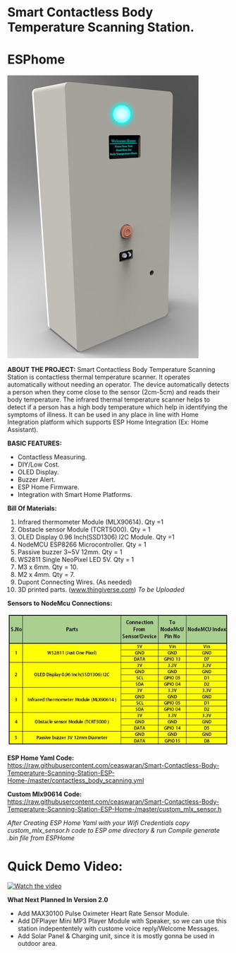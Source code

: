 # Smart Contactless Body Temperature Scanning Station.
# ESPhome

![Image of Product](https://github.com/ceaswaran/Smart-Contactless-Body-Temperature-Scanning-Station-ESP-Home-/blob/master/Body%20scanner_001.6-001.jpg)

**ABOUT THE PROJECT:**
Smart Contactless Body Temperature Scanning Station is contactless thermal temperature scanner. It operates automatically without needing an operator. 
The device automatically detects a person when they come close to the sensor (2cm-5cm) and reads their body temperature. 
The infrared thermal temperature scanner helps to detect if a person has a high body temperature which help in identifying the symptoms of illness. 
It can be used in any place in line with Home Integration platform which supports ESP Home Integration (Ex: Home Assistant).

**BASIC FEATURES:**
* Contactless Measuring. 
* DIY/Low Cost.
* OLED Display.
* Buzzer Alert.
* ESP Home Firmware.
* Integration with Smart Home Platforms.

**Bill Of Materials:**
1. Infrared thermometer Module (MLX90614). Qty =1 
2. Obstacle sensor Module (TCRT5000). Qty = 1 
3. OLED Display 0.96 Inch(SSD1306) I2C Module. Qty =1 
4. NodeMCU ESP8266 Microcontroller. Qty = 1 
5. Passive buzzer 3~5V 12mm. Qty = 1 
6. WS2811 Single NeoPixel LED 5V. Qty = 1 
7. M3 x 6mm. Qty = 10.
8. M2 x 4mm. Qty = 7.
9. Dupont Connecting Wires. (As needed)
10. 3D printed parts. (www.thingiverse.com) *To be Uploaded*

**Sensors to NodeMcu Connections:**

![Sensors to NodeMcu Connections](https://github.com/ceaswaran/Smart-Contactless-Body-Temperature-Scanning-Station-ESP-Home-/blob/master/Connection%20chart.JPG)

**ESP Home Yaml Code:**
https://raw.githubusercontent.com/ceaswaran/Smart-Contactless-Body-Temperature-Scanning-Station-ESP-Home-/master/contactless_body_scanning.yml

**Custom Mlx90614 Code:** 
https://raw.githubusercontent.com/ceaswaran/Smart-Contactless-Body-Temperature-Scanning-Station-ESP-Home-/master/custom_mlx_sensor.h

*After Creating ESP Home Yaml with your Wifi Credentials copy custom_mlx_sensor.h code to ESP ome directory & run Compile generate .bin file from ESPHome*

# Quick Demo Video:
[![Watch the video](http://img.youtube.com/vi/vJ4Sof3lulc/0.jpg)](http://www.youtube.com/watch?v=vJ4Sof3lulc)

**What Next Planned In Version 2.0**
* Add MAX30100 Pulse Oximeter Heart Rate Sensor Module.
* Add DFPlayer Mini MP3 Player Module with Speaker, so we can use this station indepententely with custome voice reply/Welcome Messages.
* Add Solar Panel & Charging unit, since it is mostly gonna be used in outdoor area.

